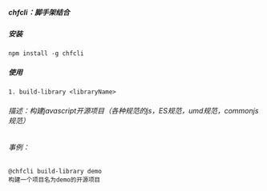 ##### chfcli：脚手架结合

##### 安装

```
npm install -g chfcli
```

##### 使用


```
1. build-library <libraryName>
```


###### 描述：构建javascript开源项目（各种规范的js，ES规范，umd规范，commonjs规范）

###### 事例：

```
@chfcli build-library demo
构建一个项目名为demo的开源项目
```
